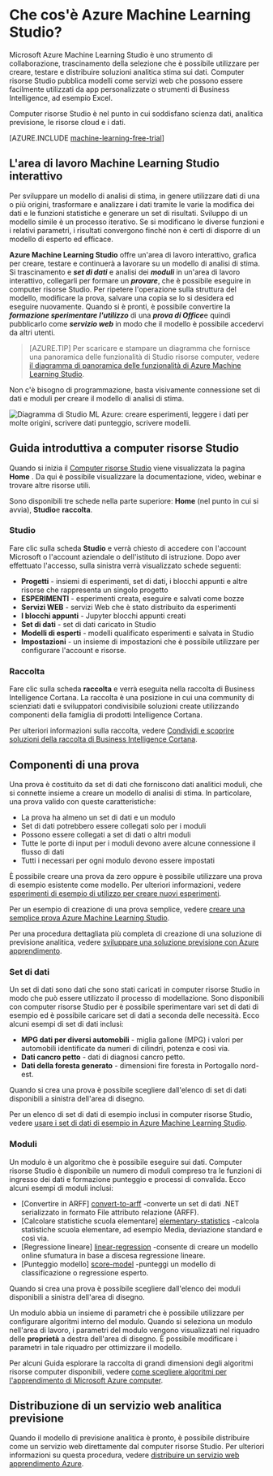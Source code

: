 <properties 
    pageTitle="Che cos'è Azure Machine Learning Studio? | Microsoft Azure"
    description="Panoramica di Azure ML Studio, uno strumento di trascinamento della selezione per creare rapidamente modelli da una raccolta di pronte per l'uso di algoritmi e moduli."
    keywords="Azure apprendimento automatico, azure ml, studio ml"
    services="machine-learning"
    documentationCenter=""
    authors="garyericson"
    manager="jhubbard"
    editor="cgronlun"/>

<tags
    ms.service="machine-learning"
    ms.workload="data-services"
    ms.tgt_pltfrm="na"
    ms.devlang="na"
    ms.topic="get-started-article"
    ms.date="09/09/2016"
    ms.author="garye"/>

# <a name="what-is-azure-machine-learning-studio"></a>Che cos'è Azure Machine Learning Studio?

Microsoft Azure Machine Learning Studio è uno strumento di collaborazione, trascinamento della selezione che è possibile utilizzare per creare, testare e distribuire soluzioni analitica stima sui dati. Computer risorse Studio pubblica modelli come servizi web che possono essere facilmente utilizzati da app personalizzate o strumenti di Business Intelligence, ad esempio Excel.

Computer risorse Studio è nel punto in cui soddisfano scienza dati, analitica previsione, le risorse cloud e i dati.

[AZURE.INCLUDE [machine-learning-free-trial](../../includes/machine-learning-free-trial.md)]

## <a name="the-machine-learning-studio-interactive-workspace"></a>L'area di lavoro Machine Learning Studio interattivo

Per sviluppare un modello di analisi di stima, in genere utilizzare dati di una o più origini, trasformare e analizzare i dati tramite le varie la modifica dei dati e le funzioni statistiche e generare un set di risultati. Sviluppo di un modello simile è un processo iterativo. Se si modificano le diverse funzioni e i relativi parametri, i risultati convergono finché non è certi di disporre di un modello di esperto ed efficace.

**Azure Machine Learning Studio** offre un'area di lavoro interattivo, grafica per creare, testare e continuerà a lavorare su un modello di analisi di stima. Si trascinamento e ***set di dati*** e analisi dei ***moduli*** in un'area di lavoro interattivo, collegarli per formare un ***provare***, che è possibile eseguire in computer risorse Studio. Per ripetere l'operazione sulla struttura del modello, modificare la prova, salvare una copia se lo si desidera ed eseguire nuovamente. Quando si è pronti, è possibile convertire la ***formazione sperimentare l'utilizzo*** di una ***prova di Office***e quindi pubblicarlo come ***servizio web*** in modo che il modello è possibile accedervi da altri utenti.

>[AZURE.TIP] Per scaricare e stampare un diagramma che fornisce una panoramica delle funzionalità di Studio risorse computer, vedere [il diagramma di panoramica delle funzionalità di Azure Machine Learning Studio](machine-learning-studio-overview-diagram.md).

Non c'è bisogno di programmazione, basta visivamente connessione set di dati e moduli per creare il modello di analisi di stima.

![Diagramma di Studio ML Azure: creare esperimenti, leggere i dati per molte origini, scrivere dati punteggio, scrivere modelli.][ml-studio-overview]

## <a name="get-started-with-machine-learning-studio"></a>Guida introduttiva a computer risorse Studio

Quando si inizia il [Computer risorse Studio](https://studio.azureml.net) viene visualizzata la pagina **Home** . Da qui è possibile visualizzare la documentazione, video, webinar e trovare altre risorse utili.

Sono disponibili tre schede nella parte superiore: **Home** (nel punto in cui si avvia), **Studio**e **raccolta**.

### <a name="studio"></a>Studio

Fare clic sulla scheda **Studio** e verrà chiesto di accedere con l'account Microsoft o l'account aziendale o dell'istituto di istruzione. Dopo aver effettuato l'accesso, sulla sinistra verrà visualizzato schede seguenti:

- **Progetti** - insiemi di esperimenti, set di dati, i blocchi appunti e altre risorse che rappresenta un singolo progetto
- **ESPERIMENTI** - esperimenti creata, eseguire e salvati come bozze
- **Servizi WEB** - servizi Web che è stato distribuito da esperimenti
- **I blocchi appunti** - Jupyter blocchi appunti creati
- **Set di dati** - set di dati caricato in Studio
- **Modelli di esperti** - modelli qualificato esperimenti e salvata in Studio
- **Impostazioni** - un insieme di impostazioni che è possibile utilizzare per configurare l'account e risorse.

### <a name="gallery"></a>Raccolta

Fare clic sulla scheda **raccolta** e verrà eseguita nella raccolta di Business Intelligence Cortana. La raccolta è una posizione in cui una community di scienziati dati e sviluppatori condivisibile soluzioni create utilizzando componenti della famiglia di prodotti Intelligence Cortana.

Per ulteriori informazioni sulla raccolta, vedere [Condividi e scoprire soluzioni della raccolta di Business Intelligence Cortana](machine-learning-gallery-how-to-use-contribute-publish.md).

## <a name="components-of-an-experiment"></a>Componenti di una prova

Una prova è costituito da set di dati che forniscono dati analitici moduli, che si connette insieme a creare un modello di analisi di stima. In particolare, una prova valido con queste caratteristiche:

- La prova ha almeno un set di dati e un modulo
- Set di dati potrebbero essere collegati solo per i moduli
- Possono essere collegati a set di dati o altri moduli
- Tutte le porte di input per i moduli devono avere alcune connessione il flusso di dati
- Tutti i necessari per ogni modulo devono essere impostati

È possibile creare una prova da zero oppure è possibile utilizzare una prova di esempio esistente come modello. Per ulteriori informazioni, vedere [esperimenti di esempio di utilizzo per creare nuovi esperimenti](machine-learning-sample-experiments.md).

Per un esempio di creazione di una prova semplice, vedere [creare una semplice prova Azure Machine Learning Studio](machine-learning-create-experiment.md).

Per una procedura dettagliata più completa di creazione di una soluzione di previsione analitica, vedere [sviluppare una soluzione previsione con Azure apprendimento](machine-learning-walkthrough-develop-predictive-solution.md).

### <a name="datasets"></a>Set di dati

Un set di dati sono dati che sono stati caricati in computer risorse Studio in modo che può essere utilizzato il processo di modellazione. Sono disponibili con computer risorse Studio per è possibile sperimentare vari set di dati di esempio ed è possibile caricare set di dati a seconda delle necessità. Ecco alcuni esempi di set di dati inclusi:

- **MPG dati per diversi automobili** - miglia gallone (MPG) i valori per automobili identificate da numeri di cilindri, potenza e così via.
- **Dati cancro petto** - dati di diagnosi cancro petto.
- **Dati della foresta generato** - dimensioni fire foresta in Portogallo nord-est.

Quando si crea una prova è possibile scegliere dall'elenco di set di dati disponibili a sinistra dell'area di disegno.

Per un elenco di set di dati di esempio inclusi in computer risorse Studio, vedere [usare i set di dati di esempio in Azure Machine Learning Studio](machine-learning-use-sample-datasets.md).

### <a name="modules"></a>Moduli

Un modulo è un algoritmo che è possibile eseguire sui dati. Computer risorse Studio è disponibile un numero di moduli compreso tra le funzioni di ingresso dei dati e formazione punteggio e processi di convalida. Ecco alcuni esempi di moduli inclusi:

- [Convertire in ARFF] [ convert-to-arff] -converte un set di dati .NET serializzato in formato File attributo relazione (ARFF).
- [Calcolare statistiche scuola elementare] [ elementary-statistics] -calcola statistiche scuola elementare, ad esempio Media, deviazione standard e così via.
- [Regressione lineare] [ linear-regression] -consente di creare un modello online sfumatura in base a discesa regressione lineare.
- [Punteggio modello] [ score-model] -punteggi un modello di classificazione o regressione esperto.

Quando si crea una prova è possibile scegliere dall'elenco dei moduli disponibili a sinistra dell'area di disegno.  

Un modulo abbia un insieme di parametri che è possibile utilizzare per configurare algoritmi interno del modulo. Quando si seleziona un modulo nell'area di lavoro, i parametri del modulo vengono visualizzati nel riquadro delle **proprietà** a destra dell'area di disegno. È possibile modificare i parametri in tale riquadro per ottimizzare il modello.

Per alcuni Guida esplorare la raccolta di grandi dimensioni degli algoritmi risorse computer disponibili, vedere [come scegliere algoritmi per l'apprendimento di Microsoft Azure computer](machine-learning-algorithm-choice.md).

## <a name="deploying-a-predictive-analytics-web-service"></a>Distribuzione di un servizio web analitica previsione

Quando il modello di previsione analitica è pronto, è possibile distribuire come un servizio web direttamente dal computer risorse Studio. Per ulteriori informazioni su questa procedura, vedere [distribuire un servizio web apprendimento Azure](machine-learning-publish-a-machine-learning-web-service.md).

[ml-studio-overview]:./media/machine-learning-what-is-ml-studio/azure-ml-studio-diagram.jpg

<!-- Module References -->
[convert-to-arff]: https://msdn.microsoft.com/library/azure/62d2cece-d832-4a7a-a0bd-f01f03af0960/
[elementary-statistics]: https://msdn.microsoft.com/library/azure/3086b8d4-c895-45ba-8aa9-34f0c944d4d3/
[linear-regression]: https://msdn.microsoft.com/library/azure/31960a6f-789b-4cf7-88d6-2e1152c0bd1a/
[score-model]: https://msdn.microsoft.com/library/azure/401b4f92-e724-4d5a-be81-d5b0ff9bdb33/
